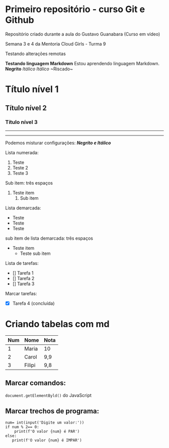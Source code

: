 # Primeiro repositório - curso Git e Github

 Repositório criado durante a aula do Gustavo Guanabara (Curso em vídeo)

 Semana 3 e 4 da Mentoria Cloud Girls - Turma 9
 
 Testando alterações remotas


**Testando linguagem Markdown**
Estou aprendendo linguagem Markdown.
**Negrito**
*Itálico*
_Itálico_
~Riscado~
# Título nível 1
## Título nível 2 
### Título nível 3
---
***
Podemos misturar configurações:
**_Negrito e Itálico_**

Lista numerada:
1. Teste
1. Teste 2
1. Teste 3

Sub item: três espaços
1. Teste item
   1. Sub item

Lista demarcada:
* Teste
* Teste
* Teste

sub item de lista demarcada: três espaços
* Teste item
   * Teste sub item

Lista de tarefas:
- [] Tarefa 1
- [] Tarefa 2
- [] Tarefa 3

Marcar tarefas:
- [x] Tarefa 4 (concluída)

# Criando tabelas com md
Num | Nome | Nota
---|---|---
1 | Maria | 10
2 | Carol | 9,9
3 | Filipi | 9,8

## Marcar comandos:
`document.getElementByld()` do JavaScript

## Marcar trechos de programa:
```
num= int(input('Digite um valor:'))
if num % 2== 0:
    print(f'O valor {num} é PAR')
else:
   print(f'O valor {num} é IMPAR')
```